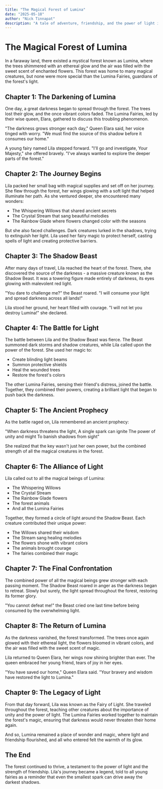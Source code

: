```yaml
---
title: "The Magical Forest of Lumina"
date: "2025-05-18"
author: "Nick Tinnapat"
description: "A tale of adventure, friendship, and the power of light in a mystical forest"
---
```


# The Magical Forest of Lumina

In a faraway land, there existed a mystical forest known as Lumina, where the trees shimmered with an ethereal glow and the air was filled with the sweet scent of enchanted flowers. This forest was home to many magical creatures, but none were more special than the Lumina Fairies, guardians of the forest's light.

## Chapter 1: The Darkening of Lumina

One day, a great darkness began to spread through the forest. The trees lost their glow, and the once vibrant colors faded. The Lumina Fairies, led by their wise queen, Elara, gathered to discuss this troubling phenomenon.

"The darkness grows stronger each day," Queen Elara said, her voice tinged with worry. "We must find the source of this shadow before it consumes our home."

A young fairy named Lila stepped forward. "I'll go and investigate, Your Majesty," she offered bravely. "I've always wanted to explore the deeper parts of the forest."

## Chapter 2: The Journey Begins

Lila packed her small bag with magical supplies and set off on her journey. She flew through the forest, her wings glowing with a soft light that helped illuminate her path. As she ventured deeper, she encountered many wonders:

- The Whispering Willows that shared ancient secrets
- The Crystal Stream that sang beautiful melodies
- The Rainbow Glade where flowers changed color with the seasons

But she also faced challenges. Dark creatures lurked in the shadows, trying to extinguish her light. Lila used her fairy magic to protect herself, casting spells of light and creating protective barriers.

## Chapter 3: The Shadow Beast

After many days of travel, Lila reached the heart of the forest. There, she discovered the source of the darkness - a massive creature known as the Shadow Beast. It was a towering figure made entirely of darkness, its eyes glowing with malevolent red light.

"You dare to challenge me?" the Beast roared. "I will consume your light and spread darkness across all lands!"

Lila stood her ground, her heart filled with courage. "I will not let you destroy Lumina!" she declared.

## Chapter 4: The Battle for Light

The battle between Lila and the Shadow Beast was fierce. The Beast summoned dark storms and shadow creatures, while Lila called upon the power of the forest. She used her magic to:

- Create blinding light beams
- Summon protective shields
- Heal the wounded trees
- Restore the forest's colors

The other Lumina Fairies, sensing their friend's distress, joined the battle. Together, they combined their powers, creating a brilliant light that began to push back the darkness.

## Chapter 5: The Ancient Prophecy

As the battle raged on, Lila remembered an ancient prophecy:

"When darkness threatens the light,
A single spark can ignite
The power of unity and might
To banish shadows from sight"

She realized that the key wasn't just her own power, but the combined strength of all the magical creatures in the forest.

## Chapter 6: The Alliance of Light

Lila called out to all the magical beings of Lumina:

- The Whispering Willows
- The Crystal Stream
- The Rainbow Glade flowers
- The forest animals
- And all the Lumina Fairies

Together, they formed a circle of light around the Shadow Beast. Each creature contributed their unique power:

- The Willows shared their wisdom
- The Stream sang healing melodies
- The flowers shone with vibrant colors
- The animals brought courage
- The fairies combined their magic

## Chapter 7: The Final Confrontation

The combined power of all the magical beings grew stronger with each passing moment. The Shadow Beast roared in anger as the darkness began to retreat. Slowly but surely, the light spread throughout the forest, restoring its former glory.

"You cannot defeat me!" the Beast cried one last time before being consumed by the overwhelming light.

## Chapter 8: The Return of Lumina

As the darkness vanished, the forest transformed. The trees once again glowed with their ethereal light, the flowers bloomed in vibrant colors, and the air was filled with the sweet scent of magic.

Lila returned to Queen Elara, her wings now shining brighter than ever. The queen embraced her young friend, tears of joy in her eyes.

"You have saved our home," Queen Elara said. "Your bravery and wisdom have restored the light to Lumina."

## Chapter 9: The Legacy of Light

From that day forward, Lila was known as the Fairy of Light. She traveled throughout the forest, teaching other creatures about the importance of unity and the power of light. The Lumina Fairies worked together to maintain the forest's magic, ensuring that darkness would never threaten their home again.

And so, Lumina remained a place of wonder and magic, where light and friendship flourished, and all who entered felt the warmth of its glow.

## The End

The forest continued to thrive, a testament to the power of light and the strength of friendship. Lila's journey became a legend, told to all young fairies as a reminder that even the smallest spark can drive away the darkest shadows.
